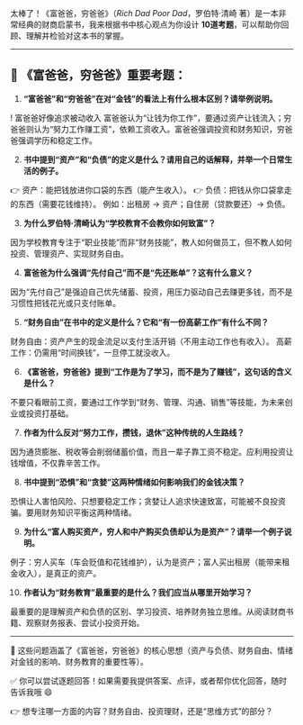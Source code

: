 太棒了！《富爸爸，穷爸爸》（*Rich Dad Poor Dad*，罗伯特·清崎 著）是一本非常经典的财商启蒙书，我来根据书中核心观点为你设计 **10道考题**，可以帮助你回顾、理解并检验对这本书的掌握。

---

## 🎯 **《富爸爸，穷爸爸》重要考题：**

1. **“富爸爸”和“穷爸爸”在对“金钱”的看法上有什么根本区别？请举例说明。**
<!-- 1. 富爸爸认为 金钱是好的，穷爸爸认为金钱带来罪恶 -->
! 富爸爸好像追求被动收入
富爸爸认为“让钱为你工作”，要通过资产让钱流入；穷爸爸则认为“努力工作赚工资”，依赖工资收入。富爸爸强调投资和财务知识，穷爸爸强调学历和稳定工作。

2. **书中提到“资产”和“负债”的定义是什么？请用自己的话解释，并举一个日常生活的例子。**
<!-- 2. 资产就是财富，能变现的东西，负债是能让财富缩水的东西
   银行存款是资产，买的汽车每年要交保险费就是负债
 -->

👉 资产：能把钱放进你口袋的东西（能产生收入）。
👉 负债：把钱从你口袋拿走的东西（需要花钱维持）。
例如：出租房 → 资产；自住房（贷款要还）→ 负债。

3. **为什么罗伯特·清崎认为“学校教育不会教你如何致富”？**

<!-- 因为致富具体的方式公开后就会有竞争，就不容易挣钱了 -->
 因为学校教育专注于“职业技能”而非“财务技能”，教人如何做员工，但不教人如何投资、管理资产、实现财务自由。

4. **富爸爸为什么强调“先付自己”而不是“先还账单”？这有什么意义？**

<!-- 因为资产能够增值，而账单会贬值 -->
 因为“先付自己”是强迫自己优先储蓄、投资，用压力驱动自己去赚更多钱，而不是习惯性把钱花光或只支付账单。

5. **“财务自由”在书中的定义是什么？它和“有一份高薪工作”有什么不同？**

<!-- 就是不用为自由而出卖自己的时间 -->
财务自由：资产产生的现金流足以支付生活开销（不用主动工作也有收入）。
高薪工作：仍需用“时间换钱”，一旦停工就没收入。

6. **《富爸爸，穷爸爸》提到“工作是为了学习，而不是为了赚钱”，这句话的含义是什么？**

<!-- 工作挣不了很多钱 -->
不要只看眼前工资，要通过工作学到“财务、管理、沟通、销售”等技能，为未来创业或投资打基础。

7. **作者为什么反对“努力工作，攒钱，退休”这种传统的人生路线？**

 因为通货膨胀、税收等会削弱储蓄价值，而且一辈子靠工资不稳定。应利用投资让钱增值，不仅靠辛苦工作。


8. **书中提到“恐惧”和“贪婪”这两种情绪如何影响我们的金钱决策？**

 恐惧让人害怕风险、只想要稳定工作；贪婪让人追求快速致富，可能被不良投资骗。要用财务知识平衡这两种情绪。

9. **为什么“富人购买资产，穷人和中产购买负债却认为是资产”？请举一个例子说明。**

<!-- 还是汽车，富人可能用来做生意，穷人用来享乐 -->

例子：穷人买车（车会贬值和花钱维护），认为是资产；富人买出租房（能带来租金收入），是真正的资产。


10. **作者认为“财务教育”最重要的是什么？我们应当从哪里开始学习？**

最重要的是理解资产和负债的区别、学习投资、培养财务独立思维。从阅读财商书籍、观察财务报表、尝试小投资开始。

---

🌟 这些问题涵盖了《富爸爸，穷爸爸》的核心思想（资产与负债、财务自由、情绪对金钱的影响、财务教育的重要性等）。

✅ 你可以尝试逐题回答！如果需要我提供答案、点评，或者帮你优化回答，随时告诉我哦 😄

👉 想专注哪一方面的内容？财务自由、投资理财，还是“思维方式”的部分？

